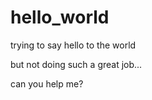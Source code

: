 # hello_world

trying to say hello to the world

but not doing such a great job...


can you help me?
